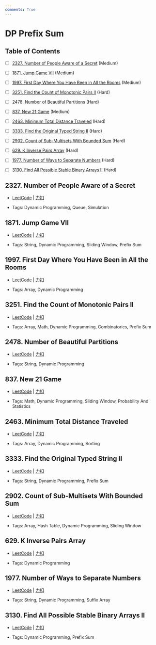 ```yaml
---
comments: True
---
```


# DP Prefix Sum

## Table of Contents

- [ ] [2327. Number of People Aware of a Secret](#2327-number-of-people-aware-of-a-secret) (Medium)
- [ ] [1871. Jump Game VII](#1871-jump-game-vii) (Medium)
- [ ] [1997. First Day Where You Have Been in All the Rooms](#1997-first-day-where-you-have-been-in-all-the-rooms) (Medium)
- [ ] [3251. Find the Count of Monotonic Pairs II](#3251-find-the-count-of-monotonic-pairs-ii) (Hard)
- [ ] [2478. Number of Beautiful Partitions](#2478-number-of-beautiful-partitions) (Hard)
- [ ] [837. New 21 Game](#837-new-21-game) (Medium)
- [ ] [2463. Minimum Total Distance Traveled](#2463-minimum-total-distance-traveled) (Hard)
- [ ] [3333. Find the Original Typed String II](#3333-find-the-original-typed-string-ii) (Hard)
- [ ] [2902. Count of Sub-Multisets With Bounded Sum](#2902-count-of-sub-multisets-with-bounded-sum) (Hard)
- [ ] [629. K Inverse Pairs Array](#629-k-inverse-pairs-array) (Hard)
- [ ] [1977. Number of Ways to Separate Numbers](#1977-number-of-ways-to-separate-numbers) (Hard)
- [ ] [3130. Find All Possible Stable Binary Arrays II](#3130-find-all-possible-stable-binary-arrays-ii) (Hard)


## 2327. Number of People Aware of a Secret

-    [LeetCode](https://leetcode.com/problems/number-of-people-aware-of-a-secret/) | [力扣](https://leetcode.cn/problems/number-of-people-aware-of-a-secret/)

-   Tags: Dynamic Programming, Queue, Simulation



## 1871. Jump Game VII

-    [LeetCode](https://leetcode.com/problems/jump-game-vii/) | [力扣](https://leetcode.cn/problems/jump-game-vii/)

-   Tags: String, Dynamic Programming, Sliding Window, Prefix Sum



## 1997. First Day Where You Have Been in All the Rooms

-    [LeetCode](https://leetcode.com/problems/first-day-where-you-have-been-in-all-the-rooms/) | [力扣](https://leetcode.cn/problems/first-day-where-you-have-been-in-all-the-rooms/)

-   Tags: Array, Dynamic Programming



## 3251. Find the Count of Monotonic Pairs II

-    [LeetCode](https://leetcode.com/problems/find-the-count-of-monotonic-pairs-ii/) | [力扣](https://leetcode.cn/problems/find-the-count-of-monotonic-pairs-ii/)

-   Tags: Array, Math, Dynamic Programming, Combinatorics, Prefix Sum



## 2478. Number of Beautiful Partitions

-    [LeetCode](https://leetcode.com/problems/number-of-beautiful-partitions/) | [力扣](https://leetcode.cn/problems/number-of-beautiful-partitions/)

-   Tags: String, Dynamic Programming



## 837. New 21 Game

-    [LeetCode](https://leetcode.com/problems/new-21-game/) | [力扣](https://leetcode.cn/problems/new-21-game/)

-   Tags: Math, Dynamic Programming, Sliding Window, Probability And Statistics



## 2463. Minimum Total Distance Traveled

-    [LeetCode](https://leetcode.com/problems/minimum-total-distance-traveled/) | [力扣](https://leetcode.cn/problems/minimum-total-distance-traveled/)

-   Tags: Array, Dynamic Programming, Sorting



## 3333. Find the Original Typed String II

-    [LeetCode](https://leetcode.com/problems/find-the-original-typed-string-ii/) | [力扣](https://leetcode.cn/problems/find-the-original-typed-string-ii/)

-   Tags: String, Dynamic Programming, Prefix Sum



## 2902. Count of Sub-Multisets With Bounded Sum

-    [LeetCode](https://leetcode.com/problems/count-of-sub-multisets-with-bounded-sum/) | [力扣](https://leetcode.cn/problems/count-of-sub-multisets-with-bounded-sum/)

-   Tags: Array, Hash Table, Dynamic Programming, Sliding Window



## 629. K Inverse Pairs Array

-    [LeetCode](https://leetcode.com/problems/k-inverse-pairs-array/) | [力扣](https://leetcode.cn/problems/k-inverse-pairs-array/)

-   Tags: Dynamic Programming



## 1977. Number of Ways to Separate Numbers

-    [LeetCode](https://leetcode.com/problems/number-of-ways-to-separate-numbers/) | [力扣](https://leetcode.cn/problems/number-of-ways-to-separate-numbers/)

-   Tags: String, Dynamic Programming, Suffix Array



## 3130. Find All Possible Stable Binary Arrays II

-    [LeetCode](https://leetcode.com/problems/find-all-possible-stable-binary-arrays-ii/) | [力扣](https://leetcode.cn/problems/find-all-possible-stable-binary-arrays-ii/)

-   Tags: Dynamic Programming, Prefix Sum
